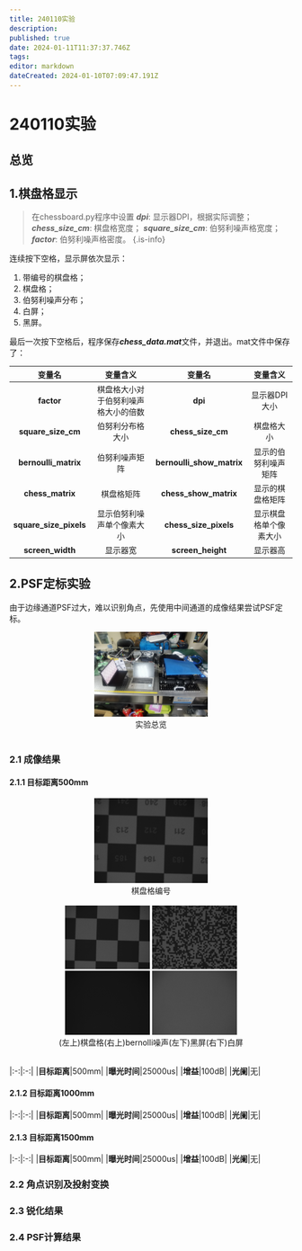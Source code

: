 ```yaml
---
title: 240110实验
description: 
published: true
date: 2024-01-11T11:37:37.746Z
tags: 
editor: markdown
dateCreated: 2024-01-10T07:09:47.191Z
---
```


# 240110实验

## 总览


## 1.棋盘格显示

> 在chessboard.py程序中设置
>***dpi***: 显示器DPI，根据实际调整；
>***chess_size_cm***: 棋盘格宽度；
>***square_size_cm***: 伯努利噪声格宽度；
>***factor***: 伯努利噪声格密度。
{.is-info}

连续按下空格，显示屏依次显示：

1. 带编号的棋盘格；
2. 棋盘格；
3. 伯努利噪声分布；
4. 白屏；
5. 黑屏。

最后一次按下空格后，程序保存***chess_data.mat***文件，并退出。mat文件中保存了：

| 变量名 | 变量含义 | 变量名 | 变量含义 |
|:-:|:-:|:-:|:-:|
|**factor**|棋盘格大小对于伯努利噪声格大小的倍数|**dpi**|显示器DPI大小|
|**square_size_cm**|伯努利分布格大小|**chess_size_cm**|棋盘格大小|
|**bernoulli_matrix**|伯努利噪声矩阵|**bernoulli_show_matrix**|显示的伯努利噪声矩阵|
|**chess_matrix**|棋盘格矩阵|**chess_show_matrix**|显示的棋盘格矩阵|
|**square_size_pixels**|显示伯努利噪声单个像素大小|**chess_size_pixels**|显示棋盘格单个像素大小|
|**screen_width**|显示器宽|**screen_height**|显示器高|


## 2.PSF定标实验

由于边缘通道PSF过大，难以识别角点，先使用中间通道的成像结果尝试PSF定标。


<center>
<img src='/240110/实验过程.jpg' width=40%>
<br>
<div class='tz'>实验总览</div>
</center>
<br>

### 2.1 成像结果

#### 2.1.1 目标距离500mm
  
<center>
<img src='/240110/500mmchess_num.jpg' width=40%>
<br>
<div class='tz'>棋盘格编号</div>
</center>
<br>
  
<center>
<img src='/240110/500mmchess01.jpg' width=30%>
<img src='/240110/500mmbernolli01.jpg' width=30%>
<br>
<img src='/240110/500mmblack01.jpg' width=30%>
<img src='/240110/500mmwhite01.jpg' width=30%>
<br>
<div class='tz'>(左上)棋盘格(右上)bernolli噪声(左下)黑屏(右下)白屏</div>
</center>
<br>
  
|:-:|:-:|
|**目标距离**|500mm|
|**曝光时间**|25000us|
|**增益**|100dB|
|**光阑**|无|

#### 2.1.2 目标距离1000mm
  
  
|:-:|:-:|
|**目标距离**|500mm|
|**曝光时间**|25000us|
|**增益**|100dB|
|**光阑**|无|

#### 2.1.3 目标距离1500mm
  
  
|:-:|:-:|
|**目标距离**|500mm|
|**曝光时间**|25000us|
|**增益**|100dB|
|**光阑**|无|

### 2.2 角点识别及投射变换

### 2.3 锐化结果

### 2.4 PSF计算结果
